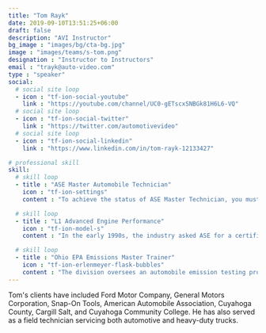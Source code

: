 ```yaml
---
title: "Tom Rayk"
date: 2019-09-10T13:51:25+06:00
draft: false
description: "AVI Instructor"
bg_image : "images/bg/cta-bg.jpg"
image : "images/teams/s-tom.png"
designation : "Instructor to Instructors"
email : "trayk@auto-video.com"
type : "speaker"
social:
  # social site loop
  - icon : "tf-ion-social-youtube"
    link : "https://youtube.com/channel/UC0-gETscxSNBGk81H6L6-VQ"
  # social site loop
  - icon : "tf-ion-social-twitter"
    link : "https://twitter.com/automotivevideo"
  # social site loop
  - icon : "tf-ion-social-linkedin"
    link : "https://www.linkedin.com/in/tom-rayk-12133427"

# professional skill
skill:
  # skill loop
  - title : "ASE Master Automobile Technician"
    icon : "tf-ion-settings"
    content : "To achieve the status of ASE Master Technician, you must achieve certification in all tests A1-A8 in the series."

  # skill loop
  - title : "L1 Advanced Engine Performance"
    icon : "tf-ion-model-s"
    content : "In the early 1990s, the industry asked ASE for a certification test to address the enhanced I/M emissions initiatives of that time. The Advanced Engine Performance Specialist (L1) Test answered that call by measuring the knowledge needed to diagnose emission failures and driveability problems on computer-controlled engine systems."

  # skill loop
  - title : "Ohio EPA Emissions Master Trainer"
    icon : "tf-ion-erlenmeyer-flask-bubbles"
    content : "The division oversees an automobile emission testing program to minimize emissions from mobile sources."
---
```


Tom's clients have included Ford Motor Company, General Motors Corporation, Snap-On Tools,  American Automobile Association, Cuyahoga County, Cargill Salt, and Cuyahoga Community College. He has also served as a field technician servicing both automotive and heavy-duty trucks.
